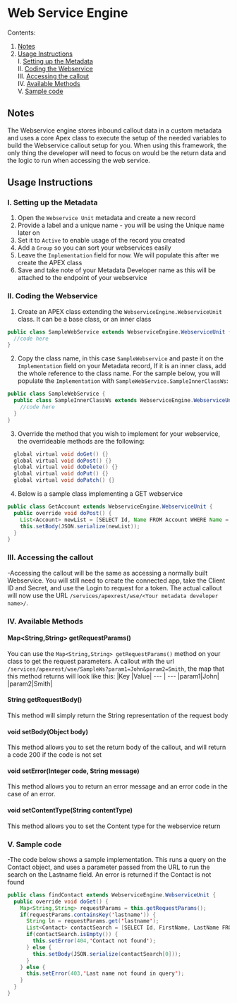 # Web Service Engine

Contents:
1. [Notes](#notes) 
2. [Usage Instructions](#usage-instructions) \
 I. [Setting up the Metadata](#setting-up-the-metadata) \
 II. [Coding the Webservice](#coding-the-webs) \
 III. [Accessing the callout](#accessing-the-callout) \
 IV. [Available Methods](#available-methods) \
 V. [Sample code](#sample-code) 

## Notes

The Webservice engine stores inbound callout data in a custom metadata and uses a core Apex class to execute the setup of the needed variables to build the Webservice callout setup for you. When using this framework, the only thing the developer will need to focus on would be the return data and the logic to run when accessing the web service.

## Usage Instructions
### I. Setting up the Metadata
1. Open the `Webservice Unit` metadata and create a new record
2. Provide a label and a unique name - you will be using the Unique name later on
3. Set it to `Active` to enable usage of the record you created
4. Add a `Group` so you can sort your webservices easily
5. Leave the `Implementation` field for now. We will populate this after we create the APEX class
6. Save and take note of your Metadata Developer name as this will be attached to the endpoint of your webservice

### II. Coding the Webservice
1. Create an APEX class extending the `WebserviceEngine.WebserviceUnit` class. It can be a base class, or an inner class
```java
public class SampleWebService extends WebserviceEngine.WebserviceUnit {
  //code here
}
```
2. Copy the class name, in this case `SampleWebservice` and paste it on the `Implementation` field on your Metadata record, If it is an inner class, add the whole reference to the class name. For the sample below, you will populate the `Implementation` with `SampleWebService.SampleInnerClassWs`:
```java
public class SampleWebService {
  public class SampleInnerClassWs extends WebserviceEngine.WebserviceUnit {
    //code here
  }
}
```
3. Override the method that you wish to implement for your webservice, the overrideable methods are the following:
```java
  global virtual void doGet() {}
  global virtual void doPost() {}
  global virtual void doDelete() {}
  global virtual void doPut() {}
  global virtual void doPatch() {}
```
4. Below is a sample class implementing a GET webservice
```java
public class GetAccount extends WebserviceEngine.WebserviceUnit {
  public override void doPost() {
    List<Account> newList = [SELECT Id, Name FROM Account WHERE Name = 'SampleWs'];
    this.setBody(JSON.serialize(newList));
  }
}
```

### III. Accessing the callout
-Accessing the callout will be the same as accessing a normally built Webservice. You will still need to create the connected app, take the Client ID and Secret, and use the Login to request for a token. The actual callout will now use the URL `/services/apexrest/wse/<Your metadata developer name>/`.

### IV. Available Methods
#### Map<String,String> getRequestParams()
You can use the `Map<String,String> getRequestParams()` method on your class to get the request parameters. A callout with the url `/services/apexrest/wse/SampleWs?param1=John&param2=Smith`, the map that this method returns will look like this:
|Key |Value|
--- | ---
|param1|John|
|param2|Smith|

#### String getRequestBody()
This method will simply return the String representation of the request body


#### void setBody(Object body)
This method allows you to set the return body of the callout, and will return a code 200 if the code is not set

#### void setError(Integer code, String message)
This method allows you to return an error message and an error code in the case of an error.

#### void setContentType(String contentType)
This method allows you to set the Content type for the webservice return


### V. Sample code
-The code below shows a sample implementation. This runs a query on the Contact object, and uses a parameter passed from the URL to run the search on the Lastname field. An error is returned if the Contact is not found
```java
public class findContact extends WebserviceEngine.WebserviceUnit {
  public override void doGet() {
    Map<String,String> requestParams = this.getRequestParams();
    if(requestParams.containsKey('lastname')) {
      String ln = requestParams.get('lastname');
      List<Contact> contactSearch = [SELECT Id, FirstName, LastName FROM Contact WHERE LastName = :ln LIMIT 1];
      if(contactSearch.isEmpty()) {
        this.setError(404,'Contact not found');
      } else {
        this.setBody(JSON.serialize(contactSearch[0]));
      }
    } else {
      this.setError(403,'Last name not found in query');
    }
  }
}
```
